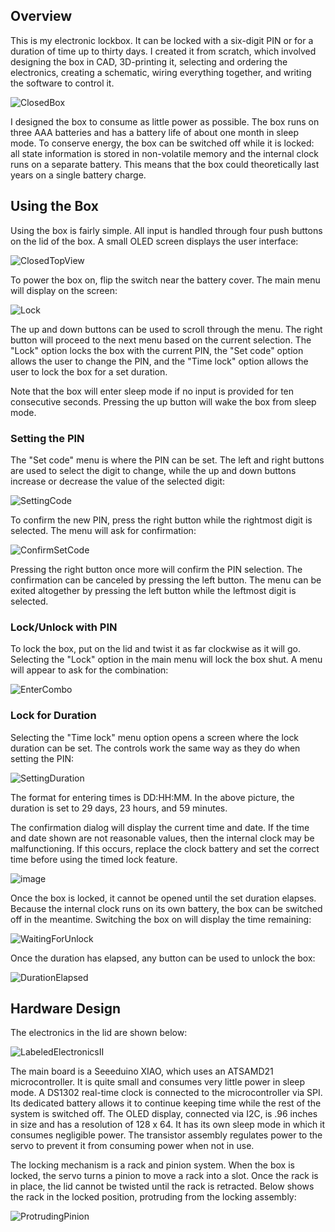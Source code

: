## Overview
This is my electronic lockbox. It can be locked with a six-digit PIN or for a duration of time up to thirty days. I created it from scratch, which involved designing the box in CAD, 3D-printing it, selecting and ordering the electronics, creating a schematic, wiring everything together, and writing the software to control it.

![ClosedBox](https://user-images.githubusercontent.com/78624384/130335036-70e5ead1-01f4-411a-b8d2-1a44e0405642.jpg)

I designed the box to consume as little power as possible. The box runs on three AAA batteries and has a battery life of about one month in sleep mode. To conserve energy, the box can be switched off while it is locked: all state information is stored in non-volatile memory and the internal clock runs on a separate battery. This means that the box could theoretically last years on a single battery charge. 

## Using the Box

Using the box is fairly simple. All input is handled through four push buttons on the lid of the box. A small OLED screen displays the user interface:

![ClosedTopView](https://user-images.githubusercontent.com/78624384/130335012-82422aaf-362e-4152-a55d-eac48bf4cc3b.jpg)

To power the box on, flip the switch near the battery cover. The main menu will display on the screen:

![Lock](https://user-images.githubusercontent.com/78624384/130335018-c6594899-b65f-4ad4-99f3-3a45ca9ca7d8.jpg)

The up and down buttons can be used to scroll through the menu. The right button will proceed to the next menu based on the current selection. The "Lock" option locks the box with the current PIN, the "Set code" option allows the user to change the PIN, and the "Time lock" option allows the user to lock the box for a set duration.

Note that the box will enter sleep mode if no input is provided for ten consecutive seconds. Pressing the up button will wake the box from sleep mode.

### Setting the PIN

The "Set code" menu is where the PIN can be set. The left and right buttons are used to select the digit to change, while the up and down buttons increase or decrease the value of the selected digit:

![SettingCode](https://user-images.githubusercontent.com/78624384/130335023-a905079a-68f1-424b-8d43-7c3a4ea1e08b.jpg)

To confirm the new PIN, press the right button while the rightmost digit is selected. The menu will ask for confirmation:

![ConfirmSetCode](https://user-images.githubusercontent.com/78624384/130335025-570d0831-2f9b-4d3d-9369-8a991d7d6f15.jpg)

Pressing the right button once more will confirm the PIN selection. The confirmation can be canceled by pressing the left button. The menu can be exited altogether by pressing the left button while the leftmost digit is selected.

### Lock/Unlock with PIN

To lock the box, put on the lid and twist it as far clockwise as it will go. Selecting the "Lock" option in the main menu will lock the box shut. A menu will appear to ask for the combination:

![EnterCombo](https://user-images.githubusercontent.com/78624384/130336484-8d648e99-45c5-4575-a8a8-a682f4db3f5a.png)

### Lock for Duration

Selecting the "Time lock" menu option opens a screen where the lock duration can be set. The controls work the same way as they do when setting the PIN:

![SettingDuration](https://user-images.githubusercontent.com/78624384/130335027-55a37b77-cbac-4e32-a3e8-c0f3890a7314.jpg)

The format for entering times is DD:HH:MM. In the above picture, the duration is set to 29 days, 23 hours, and 59 minutes. 

The confirmation dialog will display the current time and date. If the time and date shown are not reasonable values, then the internal clock may be malfunctioning. If this occurs, replace the clock battery and set the correct time before using the timed lock feature.

![image](https://user-images.githubusercontent.com/78624384/130336511-4cf2949d-153d-4177-8b79-dfe0b78f0ffe.png)

Once the box is locked, it cannot be opened until the set duration elapses. Because the internal clock runs on its own battery, the box can be switched off in the meantime. Switching the box on will display the time remaining:

![WaitingForUnlock](https://user-images.githubusercontent.com/78624384/130335031-e44edff8-4b3a-4a72-b40a-da81d46a55dc.jpg)

Once the duration has elapsed, any button can be used to unlock the box:

![DurationElapsed](https://user-images.githubusercontent.com/78624384/130335033-2ad136a8-4e8c-43bf-bc7a-3cdf2c5090c4.jpg)


## Hardware Design

The electronics in the lid are shown below:

![LabeledElectronicsII](https://user-images.githubusercontent.com/78624384/130338196-d95e3e80-d9b9-45c9-835d-82e32e04e476.jpg)


The main board is a Seeeduino XIAO, which uses an ATSAMD21 microcontroller. It is quite small and consumes very little power in sleep mode. A DS1302 real-time clock is connected to the microcontroller via SPI. Its dedicated battery allows it to continue keeping time while the rest of the system is switched off. The OLED display, connected via I2C, is .96 inches in size and has a resolution of 128 x 64. It has its own sleep mode in which it consumes negligible power. The transistor assembly regulates power to the servo to prevent it from consuming power when not in use.

The locking mechanism is a rack and pinion system. When the box is locked, the servo turns a pinion to move a rack into a slot. Once the rack is in place, the lid cannot be twisted until the rack is retracted. Below shows the rack in the locked position, protruding from the locking assembly:

![ProtrudingPinion](https://user-images.githubusercontent.com/78624384/130338164-9254b43c-3460-47ff-8e51-d84cf69dfcba.png)





